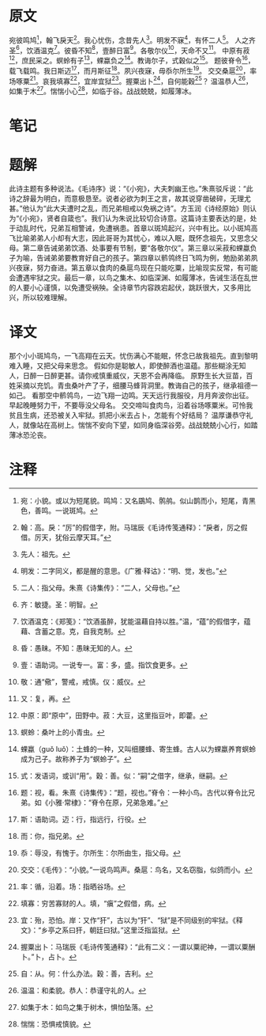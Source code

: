 # 原文
宛彼鸣鸠[^1]，翰飞戾天[^2]。我心忧伤，念昔先人[^3]。明发不寐[^4]，有怀二人[^5]。
人之齐圣[^6]，饮酒温克[^7]。彼昏不知[^8]，壹醉日富[^9]。各敬尔仪[^10]，天命不又[^11]。
中原有菽[^12]，庶民采之。螟蛉有子[^13]，蜾蠃负之[^14]。教诲尔子，式穀似之[^15]。
题彼脊令[^16]，载飞载鸣。我日斯迈[^17]，而月斯征[^18]。夙兴夜寐，毋忝尔所生[^19]。
交交桑扈[^20]，率场啄粟[^21]。哀我填寡[^22]，宜岸宜狱[^23]。握粟出卜[^24]，自何能穀[^25]？
温温恭人[^26]，如集于木[^27]。惴惴小心[^28]，如临于谷。战战兢兢，如履薄冰。
# 笔记

# 题解
此诗主题有多种说法。《毛诗序》说：“《小宛》，大夫刺幽王也。”朱熹驳斥说：“此诗之辞最为明白，而意极恳至。说者必欲为刺王之言，故其说穿凿破碎，无理尤甚。”他认为“此大夫遭时之乱，而兄弟相戒以免祸之诗”。方玉润《诗经原始》则认为“《小宛》，贤者自箴也”。我们认为朱说比较切合诗意。这篇诗主要表达的是，处于动乱时代，兄弟互相警诫，免遭祸患。首章以斑鸠起兴，兴中有比。以小斑鸠高飞比喻弟弟人小却有大志，因此哥哥为其忧心，难以入眠，既怀念祖先，又思念父母。第二章告诫弟弟饮酒、处事要有节制，要“各敬尔仪”。第三章以采菽和蜾蠃负子为喻，告诫弟弟要教育好自己的孩子。第四章以鹡鸰终日飞鸣为例，勉励弟弟夙兴夜寐，努力奋进。第五章以食肉的桑扈鸟现在只能吃粟，比喻现实反常，有可能会遭遇牢狱之灾。最后一章，以鸟之集木、如临深渊、如履薄冰，告诫生活在乱世的人要小心谨慎，以免遭受祸殃。全诗章节内容跌宕起伏，跳跃很大，又多用比兴，所以较难理解。
# 译文
那个小小斑鸠鸟，一飞高翔在云天。忧伤满心不能眠，怀念已故我祖先。直到黎明难入睡，又把父母来思念。
假如你是聪敏人，即使醉酒也温蕴。那些糊涂无知人，日醉一日醉更甚。请你戒慎重威仪，天恩不会再降临。
原野生长大豆苗，百姓采摘以充饥。青虫桑叶产了子，细腰马蜂背洞里。教诲自己的孩子，继承祖德一如己。
看那空中鹡鸰鸟，一边飞翔一边鸣。天天远行我服役，月月奔波你出征。早起晚睡努力干，不要辱没父母名。
交交啼叫食肉鸟，沿着谷场啄粟米。可怜我贫且生病，还恐被关入牢狱。抓把小米去占卜，怎能有个好结局？
温厚谦恭守礼人，就像站在高树上。惴惴不安向下望，如同身临深谷旁。战战兢兢小心行，如踏薄冰恐沦丧。
# 注释

[^1]: 宛：小貌。或以为短尾貌。鸣鸠：又名鶌鸠、鹘鸼。似山鹊而小，短尾，青黑色，善鸣。一说斑鸠。
[^2]: 翰：高。戾：“厉”的假借字，附。马瑞辰《毛诗传笺通释》：“戾者，厉之假借。厉天，犹俗云摩天耳。”
[^3]: 先人：祖先。
[^4]: 明发：二字同义，都是醒的意思。《广雅·释诂》：“明、觉，发也。”
[^5]: 二人：指父母。朱熹《诗集传》：“二人，父母也。”
[^6]: 齐：敏捷。圣：明智。
[^7]: 饮酒温克：《郑笺》：“饮酒虽醉，犹能温藉自持以胜。”温，“蕴”的假借字，蕴藉、含蓄之意。克，自我克制。
[^8]: 昏：愚昧。不知：愚昧无知的人。
[^9]: 壹：语助词。一说专一。富：多，盛。指饮食更多。
[^10]: 敬：通“儆”，警戒，戒慎。仪：威仪。
[^11]: 又：复，再。
[^12]: 中原：即“原中”，田野中。菽：大豆，这里指豆叶，即藿。
[^13]: 螟蛉：桑叶上的小青虫。
[^14]: 蜾蠃（guǒ luǒ）：土蜂的一种，又叫细腰蜂、寄生蜂。古人以为蜾蠃养育螟蛉成为己子。故称养子为“螟蛉子”。
[^15]: 式：发语词，或训“用”。穀：善。似：“嗣”之借字，继承，继嗣。
[^16]: 题：视，看。朱熹《诗集传》：“题，视也。”脊令：一种小鸟。古代以脊令比兄弟。如《小雅·常棣》：“脊令在原，兄弟急难。”
[^17]: 斯：语助词。迈：行，指远行，行役。
[^18]: 而：你，指兄弟。
[^19]: 忝：辱没，有愧于。尔所生：尔所由生，指父母。
[^20]: 交交：《毛传》：“小貌。”一说鸟鸣声。桑扈：鸟名，又名窃脂，似鸽而小。
[^21]: 率：循，沿着。场：指晒谷场。
[^22]: 填寡：穷苦寡财的人。填，“瘨”之假借，病。
[^23]: 宜：殆，恐怕。岸：又作“犴”，古以为“犴”、“狱”是不同级别的牢狱。《释文》：“乡亭之系曰犴，朝廷曰狱。”这里泛指监狱。
[^24]: 握粟出卜：马瑞辰《毛诗传笺通释》：“此有二义：一谓以粟祀神，一谓以粟酬卜。”卜，占卜。
[^25]: 自：从。何：什么办法。穀：善，吉利。
[^26]: 温温：和柔貌。恭人：恭谨守礼的人。
[^27]: 如集于木：如鸟之集于树木，惧怕坠落。
[^28]: 惴惴：恐惧戒慎貌。